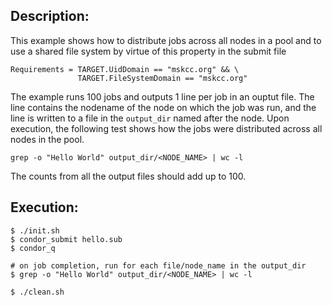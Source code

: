 ## Description:

This example shows how to distribute jobs across all nodes in a pool and to use a shared file system by virtue of this property in the submit file

```
Requirements = TARGET.UidDomain == "mskcc.org" && \
               TARGET.FileSystemDomain == "mskcc.org"
```

The example runs 100 jobs and outputs 1 line per job in an ouptut file. The line contains the nodename of the node on which the job was run, and the line is written to a file in the `output_dir` named after the node. Upon execution, the following test shows how the jobs were distributed across all nodes in the pool. 

```
grep -o "Hello World" output_dir/<NODE_NAME> | wc -l
```

The counts from all the output files should add up to 100. 

## Execution:

```
$ ./init.sh
$ condor_submit hello.sub
$ condor_q

# on job completion, run for each file/node_name in the output_dir
$ grep -o "Hello World" output_dir/<NODE_NAME> | wc -l

$ ./clean.sh
```
